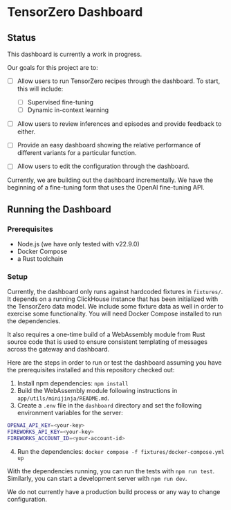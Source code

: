 # TensorZero Dashboard

## Status

This dashboard is currently a work in progress.

Our goals for this project are to:

- [ ] Allow users to run TensorZero recipes through the dashboard. To start, this will include:

  - [ ] Supervised fine-tuning
  - [ ] Dynamic in-context learning

- [ ] Allow users to review inferences and episodes and provide feedback to either.
- [ ] Provide an easy dashboard showing the relative performance of different variants for a particular function.
- [ ] Allow users to edit the configuration through the dashboard.

Currently, we are building out the dashboard incrementally.
We have the beginning of a fine-tuning form that uses the OpenAI fine-tuning API.

## Running the Dashboard

### Prerequisites

- Node.js (we have only tested with v22.9.0)
- Docker Compose
- a Rust toolchain

### Setup

Currently, the dashboard only runs against hardcoded fixtures in `fixtures/`.
It depends on a running ClickHouse instance that has been initialized with the TensorZero data model.
We include some fixture data as well in order to exercise some functionality.
You will need Docker Compose installed to run the dependencies.

It also requires a one-time build of a WebAssembly module from Rust source code that is used to ensure consistent templating of messages across the gateway and dashboard.

Here are the steps in order to run or test the dashboard assuming you have the prerequisites installed and this repository checked out:

1. Install npm dependencies: `npm install`
2. Build the WebAssembly module following instructions in `app/utils/minijinja/README.md`.
3. Create a `.env` file in the `dashboard` directory and set the following environment variables for the server:

```bash
OPENAI_API_KEY=<your-key>
FIREWORKS_API_KEY=<your-key>
FIREWORKS_ACCOUNT_ID=<your-account-id>
```

4. Run the dependencies: `docker compose -f fixtures/docker-compose.yml up`

With the dependencies running, you can run the tests with `npm run test`.
Similarly, you can start a development server with `npm run dev`.

We do not currently have a production build process or any way to change configuration.
